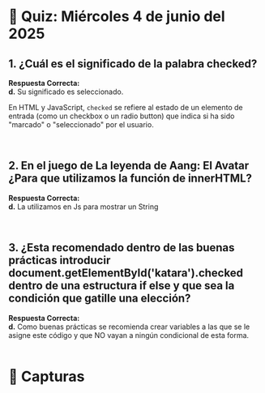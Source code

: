 # 📝 Quiz: Miércoles 4 de junio del 2025

## 1. ¿Cuál es el significado de la palabra checked?

**Respuesta Correcta:** <br>
**d.** Su significado es seleccionado. <br>

En HTML y JavaScript, `checked` se refiere al estado de un elemento de entrada (como un checkbox o un radio button) que indica si ha sido "marcado" o "seleccionado" por el usuario.

<br>

## 2. En el juego de La leyenda de Aang: El Avatar ¿Para que utilizamos la función de innerHTML?

**Respuesta Correcta:** <br>
**d.** La utilizamos en Js para mostrar un String

<br>

## 3. ¿Esta recomendado dentro de las buenas prácticas introducir document.getElementById('katara').checked dentro de una estructura if else y que sea la condición que gatille una elección?

**Respuesta Correcta:** <br>
**d.** Como buenas prácticas se recomienda crear variables a las que se le asigne este código y que NO vayan a ningún condicional de esta forma. <br><br>

# 📸 Capturas
